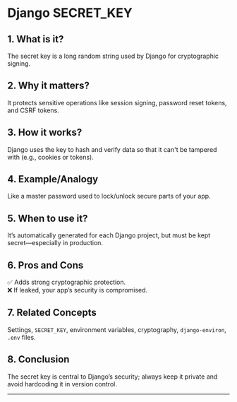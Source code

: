 # Django SECRET_KEY

## 1. What is it?  
The secret key is a long random string used by Django for cryptographic signing.

## 2. Why it matters?  
It protects sensitive operations like session signing, password reset tokens, and CSRF tokens.

## 3. How it works?  
Django uses the key to hash and verify data so that it can't be tampered with (e.g., cookies or tokens).

## 4. Example/Analogy  
Like a master password used to lock/unlock secure parts of your app.

## 5. When to use it?  
It’s automatically generated for each Django project, but must be kept secret—especially in production.

## 6. Pros and Cons  
✅ Adds strong cryptographic protection.  
❌ If leaked, your app’s security is compromised.

## 7. Related Concepts  
Settings, `SECRET_KEY`, environment variables, cryptography, `django-environ`, `.env` files.

## 8. Conclusion  
The secret key is central to Django’s security; always keep it private and avoid hardcoding it in version control.

---
